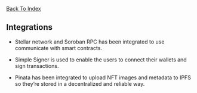 [Back To Index](/README.md)

## Integrations

- Stellar network and Soroban RPC has been integrated to use communicate with smart contracts.

- Simple Signer is used to enable the users to connect their wallets and sign transactions.

- Pinata has been integrated to upload NFT images and metadata to IPFS so they’re stored in a decentralized and reliable way.
